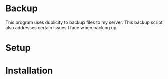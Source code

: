 # Backup

This program uses duplicity to backup files to my server. This backup script also addresses certain issues I face when backing up

# Setup


# Installation
